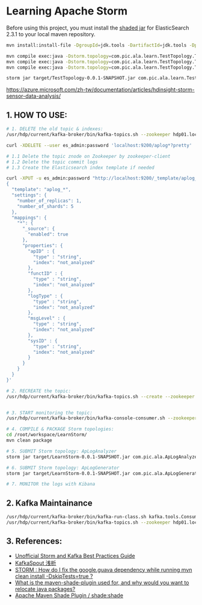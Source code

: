 # Learning Apache Storm

Before using this project, you must install the [shaded jar](https://github.com/desp0916/es-shaded) for ElasticSearch 2.3.1 to your local maven repository.

```bash
mvn install:install-file -DgroupId=jdk.tools -DartifactId=jdk.tools -Dpackaging=jar -Dversion=1.7 -Dfile=tools.jar -DgeneratePom=true

mvn compile exec:java -Dstorm.topology=com.pic.ala.learn.TestTopology.TestTridentTopology
mvn compile exec:java -Dstorm.topology=com.pic.ala.learn.TestTopology.TridentWordCount
mvn compile exec:java -Dstorm.topology=com.pic.ala.learn.TestTopology.TridentKafkaWordCount

storm jar target/TestTopology-0.0.1-SNAPSHOT.jar com.pic.ala.learn.TestTopology.TridentKafkaWordCount hdp01.localdomain:2181 hdp02.localdomain:6667
```

https://azure.microsoft.com/zh-tw/documentation/articles/hdinsight-storm-sensor-data-analysis/

## 1. HOW TO USE:

```bash
# 1. DELETE the old topic & indexes:
/usr/hdp/current/kafka-broker/bin/kafka-topics.sh --zookeeper hdp01.localdomain:2181,hdp02.localdomain:2181,hdp03.localdomain:2181 --delete --topic ap_logs_test_222

curl -XDELETE --user es_admin:password 'localhost:9200/aplog*?pretty'

# 1.1 Delete the topic znode on Zookeeper by zookeeper-client
# 1.2 Delete the topic commit logs
# 1.3 Create the Elasticsearch index template if needed

curl -XPUT -u es_admin:password "http://localhost:9200/_template/aplog_1?pretty=true" -d  '
{
  "template": "aplog_*",
  "settings": {
    "number_of_replicas": 1,
    "number_of_shards": 5
  },
  "mappings": {
    "*": {
      "_source": {
        "enabled": true
      },
      "properties": {
        "apID" : {
          "type" : "string",
          "index": "not_analyzed" 
        },
        "functID" : {
          "type" : "string",
          "index": "not_analyzed" 
        },
        "logType" : {
          "type" : "string",
          "index": "not_analyzed" 
        },
        "msgLevel" : {
          "type" : "string",
          "index": "not_analyzed"
        },
        "sysID" : {
          "type" : "string",
          "index": "not_analyzed"
        }
      }
    }
  }
}'

# 2. RECREATE the topic:
/usr/hdp/current/kafka-broker/bin/kafka-topics.sh --create --zookeeper hdp01.localdomain:2181,hdp02.localdomain:2181,hdp03.localdomain:2181 --replication-factor 2 --partition 10 --topic ap_logs_test_222


# 3. START monitoring the topic:
/usr/hdp/current/kafka-broker/bin/kafka-console-consumer.sh --zookeeper hdp01.localdomain:2181 --topic ap_logs_test_222 --from-beginning

# 4. COMPILE & PACKAGE Storm topologies:
cd /root/workspace/LearnStorm/
mvn clean package

# 5. SUBMIT Storm topology: ApLogAnalyzer
storm jar target/LearnStorm-0.0.1-SNAPSHOT.jar com.pic.ala.ApLogAnalyzer

# 6. SUBMIT Storm topology: ApLogGenerator
storm jar target/LearnStorm-0.0.1-SNAPSHOT.jar com.pic.ala.ApLogGenerator

# 7. MONITOR the logs with Kibana
```

## 2. Kafka Maintainance

```bash
/usr/hdp/current/kafka-broker/bin/kafka-run-class.sh kafka.tools.ConsumerOffsetChecker --zookeeper hdp01.localdomain:2181 --group aplog-analyzer
/usr/hdp/current/kafka-broker/bin/kafka-topics.sh --zookeeper hdp01.localdomain:2181 --topic ap_logs_test_222 --describe
```

## 3. References:

 * [Unofficial Storm and Kafka Best Practices Guide](https://community.hortonworks.com/articles/550/unofficial-storm-and-kafka-best-practices-guide.html)
 * [KafkaSpout 浅析](http://www.cnblogs.com/cruze/p/4241181.html)
 * [STORM : How do I fix the google.guava dependency while running mvn clean install -DskipTests=true ?](https://community.hortonworks.com/questions/14998/storm-how-do-i-fix-the-googleguava-dependency-whil.html)
 * [What is the maven-shade-plugin used for, and why would you want to relocate java packages?](http://stackoverflow.com/questions/13620281/what-is-the-maven-shade-plugin-used-for-and-why-would-you-want-to-relocate-java)
 * [Apache Maven Shade Plugin / shade:shade](https://maven.apache.org/plugins/maven-shade-plugin/shade-mojo.html)
